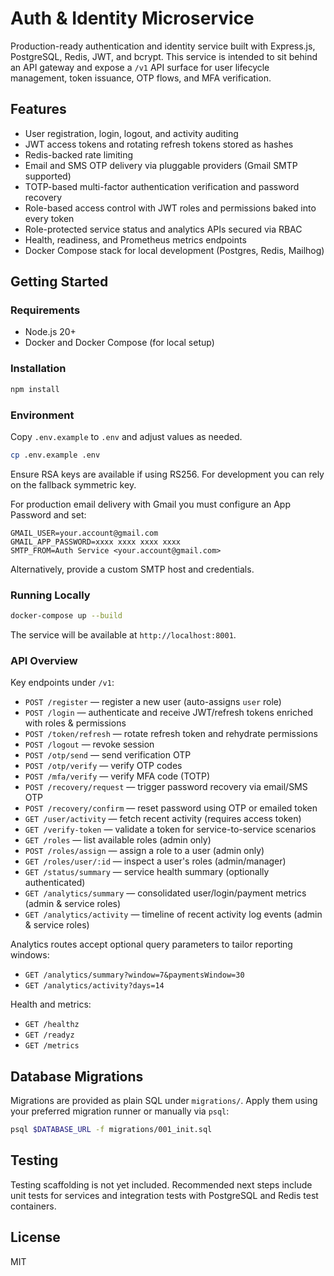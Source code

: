 # Auth & Identity Microservice

Production-ready authentication and identity service built with Express.js, PostgreSQL, Redis, JWT, and bcrypt. This service is intended to sit behind an API gateway and expose a `/v1` API surface for user lifecycle management, token issuance, OTP flows, and MFA verification.

## Features

- User registration, login, logout, and activity auditing
- JWT access tokens and rotating refresh tokens stored as hashes
- Redis-backed rate limiting
- Email and SMS OTP delivery via pluggable providers (Gmail SMTP supported)
- TOTP-based multi-factor authentication verification and password recovery
- Role-based access control with JWT roles and permissions baked into every token
- Role-protected service status and analytics APIs secured via RBAC
- Health, readiness, and Prometheus metrics endpoints
- Docker Compose stack for local development (Postgres, Redis, Mailhog)

## Getting Started

### Requirements

- Node.js 20+
- Docker and Docker Compose (for local setup)

### Installation

```bash
npm install
```

### Environment

Copy `.env.example` to `.env` and adjust values as needed.

```bash
cp .env.example .env
```

Ensure RSA keys are available if using RS256. For development you can rely on the fallback symmetric key.

For production email delivery with Gmail you must configure an App Password and set:

```
GMAIL_USER=your.account@gmail.com
GMAIL_APP_PASSWORD=xxxx xxxx xxxx xxxx
SMTP_FROM=Auth Service <your.account@gmail.com>
```

Alternatively, provide a custom SMTP host and credentials.

### Running Locally

```bash
docker-compose up --build
```

The service will be available at `http://localhost:8001`.

### API Overview

Key endpoints under `/v1`:

- `POST /register` — register a new user (auto-assigns `user` role)
- `POST /login` — authenticate and receive JWT/refresh tokens enriched with roles & permissions
- `POST /token/refresh` — rotate refresh token and rehydrate permissions
- `POST /logout` — revoke session
- `POST /otp/send` — send verification OTP
- `POST /otp/verify` — verify OTP codes
- `POST /mfa/verify` — verify MFA code (TOTP)
- `POST /recovery/request` — trigger password recovery via email/SMS OTP
- `POST /recovery/confirm` — reset password using OTP or emailed token
- `GET /user/activity` — fetch recent activity (requires access token)
- `GET /verify-token` — validate a token for service-to-service scenarios
- `GET /roles` — list available roles (admin only)
- `POST /roles/assign` — assign a role to a user (admin only)
- `GET /roles/user/:id` — inspect a user's roles (admin/manager)
- `GET /status/summary` — service health summary (optionally authenticated)
- `GET /analytics/summary` — consolidated user/login/payment metrics (admin & service roles)
- `GET /analytics/activity` — timeline of recent activity log events (admin & service roles)

Analytics routes accept optional query parameters to tailor reporting windows:

- `GET /analytics/summary?window=7&paymentsWindow=30`
- `GET /analytics/activity?days=14`

Health and metrics:

- `GET /healthz`
- `GET /readyz`
- `GET /metrics`

## Database Migrations

Migrations are provided as plain SQL under `migrations/`. Apply them using your preferred migration runner or manually via `psql`:

```bash
psql $DATABASE_URL -f migrations/001_init.sql
```

## Testing

Testing scaffolding is not yet included. Recommended next steps include unit tests for services and integration tests with PostgreSQL and Redis test containers.

## License

MIT
